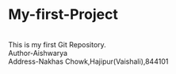 # My-first-Project
<br>
This is my first Git Repository.
<br>
Author-Aishwarya
<br>
Address-Nakhas Chowk,Hajipur(Vaishali),844101
